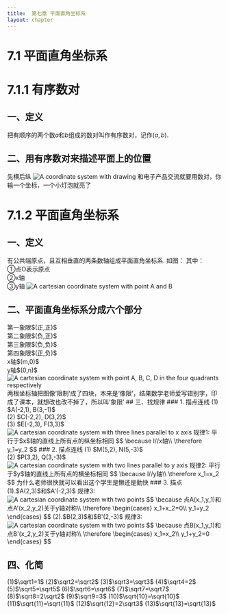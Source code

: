 ```yaml
---
title:  第七章 平面直角坐标系
layout: chapter
---
```


# 7.1 平面直角坐标系
# 7.1.1 有序数对
## 一、定义
<ly-d>把有顺序的两个数$a$和$b$组成的数对叫作有序数对，记作$(a,b)$.</ly-d>
## 二、用有序数对来描述平面上的位置
<ly-c>先横后纵</ly-c>
<img class="main" src="{{ site.baseurl }}/assets/graph/7.1.1.svg" alt="A coordinate system with drawing" />
<ly-q>和电子产品交流就要用数对，你输一个坐标，一个小灯泡就亮了</ly-q>
# 7.1.2 平面直角坐标系
## 一、定义
<ly-d>有公共<ly-r>端</ly-r><ly-a>原</ly-a>点，且互相垂直的两条数轴组成平面直角坐标系.</ly-d>
如图：
<ly-c>
其中：<br />
&#9312;点O表示原点<br />
&#9313;x轴<br />
&#9314;y轴
</ly-c>
<img class="main" src="{{ site.baseurl }}/assets/graph/7.1.2.svg" alt="A cartesian coordinate system with point A and B" />
## 二、平面直角坐标系分成六个部分
<ly-c>
第一象限$(正,正)$
<br />
第二象限$(负,正)$
<br />
第三象限$(负,负)$
<br />
第四象限$(正,负)$
<br />
x轴$(m,0)$
<br />
y轴$(0,n)$
</ly-c>
<img class="main" src="{{ site.baseurl }}/assets/graph/7.1.3.svg" alt="A cartesian coordinate system with point A, B, C, D in the four quadrants respectively" />
<ly-q>两根坐标轴把图像‘限制’成了四块，本来是‘像限’，结果数学老师爱写错别字，印成了课本，就想改也改不掉了，所以叫‘象限’</ly-q>
## 三、找规律
### 1. 描点连线
(1) $A(-2,1), B(3,-1)$
<br />
(2) $C(-2,2), D(3,2)$
<br />
(3) $E(-2,3), F(3,3)$
<br />
<img class="aside" src="{{ site.baseurl }}/assets/graph/7.1.4.svg" alt="A cartesian coordinate system with three lines parallel to x axis" />
规律1: 平行于$x$轴的直线上所有点的纵坐标相同
<ly-b>
$$
\because l//x轴\\
\therefore y_1=y_2
$$
</ly-b>
### 2. 描点连线
(1) $M(5,2), N(5,-3)$
<br />
(2) $P(3,2), Q(3,-3)$
<br />
<img class="aside" src="{{ site.baseurl }}/assets/graph/7.1.5.svg" alt="A cartesian coordinate system with two lines parallel to y axis" />
规律2: 平行于$y$轴的直线上所有点的横坐标相同
<ly-b>
$$
\because l//y轴\\
\therefore x_1=x_2
$$
</ly-b>
<ly-q>为什么老师很快就可以看出这个学生是懒还是勤快</ly-q>
### 3. 描点
(1).$A(2,3)$和$A'(-2,3)$
规律3:
<img class="aside" src="{{ site.baseurl }}/assets/graph/7.1.6.svg" alt="A cartesian coordinate system with two points" />
<ly-b>
$$
\because 点A(x_1,y_1)和点A'(x_2,y_2)关于y轴对称\\
\therefore
\begin{cases}
x_1+x_2=0\\
y_1=y_2
\end{cases}
$$
</ly-b>
(2).$B(2,3)$和$B'(2,-3)$
规律3:
<img class="aside" src="{{ site.baseurl }}/assets/graph/7.1.7.svg" alt="A cartesian coordinate system with two points" />
<ly-b>
$$
\because 点B(x_1,y_1)和点B'(x_2,y_2)关于y轴对称\\
\therefore
\begin{cases}
x_1=x_2\\
y_1+y_2=0
\end{cases}
$$
</ly-b>

## 四、化简
(1)$\sqrt1=1$ (2)$\sqrt2=\sqrt2$ (3)$\sqrt3=\sqrt3$ (4)$\sqrt4=2$
(5)$\sqrt5=\sqrt5$ (6)$\sqrt6=\sqrt6$ (7)$\sqrt7=\sqrt7$
(8)$\sqrt8=2\sqrt2$ (9)$\sqrt9=3$ (10)$\sqrt{10}=\sqrt{10}$
(11)$\sqrt{11}=\sqrt{11}$ (12)$\sqrt{12}=2\sqrt3$ (13)$\sqrt{13}=\sqrt{13}$